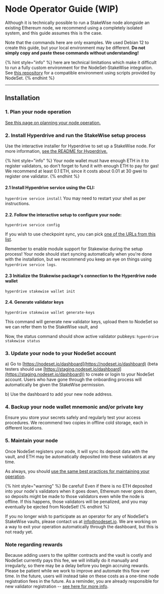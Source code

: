 # Node Operator Guide (WIP)

Although it is technically possible to run a StakeWise node alongside an existing Ethereum node, we recommend using a completely isolated system, and this guide assumes this is the case.

Note that the commands here are only examples. We used Debian 12 to create this guide, but your local environment may be different. **Do not simply copy and paste these commands without understanding!**

{% hint style="info" %}
here are technical limitations which make it difficult to run a fully custom environment for the NodeSet-StakeWise integration. See [this repository](https://github.com/nodeset-org/hyperdrive) for a compatible environment using scripts provided by NodeSet.
{% endhint %}

***

## **Installation**

### **1. Plan your node operation**

[See this page on planning your node operation.](../node-operators/best-practices/planning-your-node-architecture.md)

### 2. Install Hyperdrive and run the StakeWise setup process

Use the interactive installer for Hyperdrive to set up a StakeWise node. For more information, [see the README for Hyperdrive.](https://github.com/nodeset-org/hyperdrive)

{% hint style="info" %}
Your node wallet must have enough ETH in it to register validators, so don't forget to fund it with enough ETH to pay for gas! We recommend at least 0.1 ETH, since it costs about 0.01 at 30 gwei to register one validator.
{% endhint %}

#### 2.1 Install Hyperdrive service using the CLI:

`hyperdrive service install` You may need to restart your shell as per instructions.

#### 2.2. Follow the interactive setup to configure your node:

`hyperdrive service config`

If you wish to use checkpoint sync, you can pick [one of the URLs from this list](https://eth-clients.github.io/checkpoint-sync-endpoints/).

Remember to enable module support for Stakewise during the setup process! Your node should start syncing automatically when you're done with the installation, but we recommend you keep an eye on things using `hyperdrive service logs`.

#### 2.3 Initialize the Stakewise package's connection to the Hyperdrive node wallet

`hyperdrive stakewise wallet init`

#### 2.4. Generate validator keys

`hyperdrive stakewise wallet generate-keys`&#x20;

This command will generate new validator keys, upload them to NodeSet so we can refer them to the StakeWise vault, and&#x20;

Now, the status command should show active validator pubkeys: `hyperdrive stakewise status`

### 3. Update your node to your NodeSet account

a) Go to [https://nodeset.io/dashboard](https://nodeset.io/dashboard) (beta testers should use [https://staging.nodeset.io/dashboard](https://staging.nodeset.io/dashboard)) to create or login to your NodeSet account. Users who have gone through the onboarding process will automatically be given the StakeWise permission.

b) Use the dashboard to add your new node address.

### 4. Backup your node wallet mnemonic and/or private key

Ensure you store your secrets safely and regularly test your access procedures. We recommend two copies in offline cold storage, each in different locations.

### 5. Maintain your node

Once NodeSet registers your node, it will sync its deposit data with the vault, and ETH may be automatically deposited into these validators at any time.

As always, you should [use the same best practices for maintaining your operation](../node-operators/best-practices/).

{% hint style="warning" %}
Be careful! Even if there is no ETH deposited into your node's validators when it goes down, Ethereum never goes down, so deposits might be made to those validators even while the node is offline. If this happens, those validators will be penalized, and you may eventually be ejected from NodeSet!
{% endhint %}

If you no longer wish to participate as an operator for any of NodeSet's StakeWise vaults, please contact us at info@nodeset.io. We are working on a way to exit your operation automatically through the dashboard, but this is not ready yet.

### Note regarding rewards&#x20;

Because adding users to the splitter contracts and the vault is costly and NodeSet currently pays this fee, we will initially do it manually and irregularly, so there may be a delay before you begin accruing rewards. Please be patient while we work to improve and automate this flow over time. In the future, users will instead take on these costs as a one-time node registration fees in the future. As a reminder, you are already responsible for new validator registration -- [see here for more info](faq.md#why-do-node-operators-need-to-pay-to-register-nodes).

